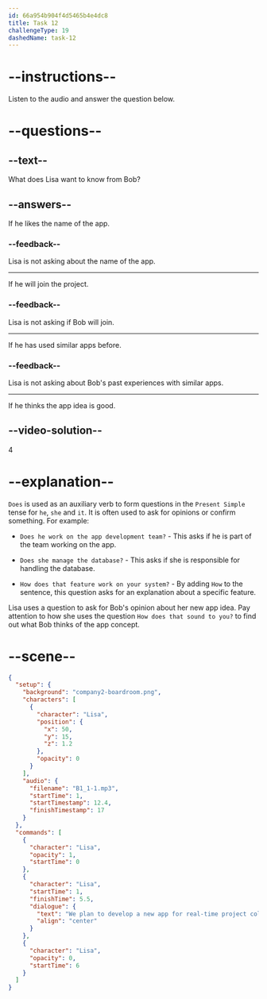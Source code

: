 ```yaml
---
id: 66a954b904f4d5465b4e4dc8
title: Task 12
challengeType: 19
dashedName: task-12
---
```

<!--
AUDIO REFERENCE:
Lisa: We plan to develop a new app for real-time project collaboration. How does that sound to you?
-->

# --instructions--

Listen to the audio and answer the question below.

# --questions--

## --text--

What does Lisa want to know from Bob?

## --answers--

If he likes the name of the app.

### --feedback--

Lisa is not asking about the name of the app.

---

If he will join the project.

### --feedback--

Lisa is not asking if Bob will join.

---

If he has used similar apps before.

### --feedback--

Lisa is not asking about Bob's past experiences with similar apps.

---

If he thinks the app idea is good.

## --video-solution--

4

# --explanation--

`Does` is used as an auxiliary verb to form questions in the `Present Simple` tense for `he`, `she` and `it`. It is often used to ask for opinions or confirm something. For example:

- `Does he work on the app development team?` - This asks if he is part of the team working on the app.

- `Does she manage the database?` - This asks if she is responsible for handling the database.

- `How does that feature work on your system?` - By adding `How` to the sentence, this question asks for an explanation about a specific feature.

Lisa uses a question to ask for Bob's opinion about her new app idea. Pay attention to how she uses the question `How does that sound to you?` to find out what Bob thinks of the app concept.

# --scene--

```json
{
  "setup": {
    "background": "company2-boardroom.png",
    "characters": [
      {
        "character": "Lisa",
        "position": {
          "x": 50,
          "y": 15,
          "z": 1.2
        },
        "opacity": 0
      }
    ],
    "audio": {
      "filename": "B1_1-1.mp3",
      "startTime": 1,
      "startTimestamp": 12.4,
      "finishTimestamp": 17
    }
  },
  "commands": [
    {
      "character": "Lisa",
      "opacity": 1,
      "startTime": 0
    },
    {
      "character": "Lisa",
      "startTime": 1,
      "finishTime": 5.5,
      "dialogue": {
        "text": "We plan to develop a new app for real-time project collaboration. How does that sound to you?",
        "align": "center"
      }
    },
    {
      "character": "Lisa",
      "opacity": 0,
      "startTime": 6
    }
  ]
}
```
